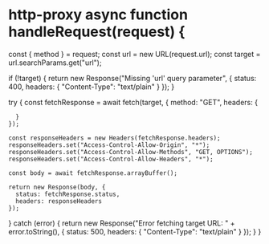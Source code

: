 # http-proxy async function handleRequest(request) {
  const { method } = request;
  const url = new URL(request.url);
  const target = url.searchParams.get("url");

  if (!target) {
    return new Response("Missing 'url' query parameter", {
      status: 400,
      headers: { "Content-Type": "text/plain" }
    });
  }

  try {
    const fetchResponse = await fetch(target, {
      method: "GET", 
      headers: {
       
      }
    });

    const responseHeaders = new Headers(fetchResponse.headers);
    responseHeaders.set("Access-Control-Allow-Origin", "*");
    responseHeaders.set("Access-Control-Allow-Methods", "GET, OPTIONS");
    responseHeaders.set("Access-Control-Allow-Headers", "*");

    const body = await fetchResponse.arrayBuffer();

    return new Response(body, {
      status: fetchResponse.status,
      headers: responseHeaders
    });

  } catch (error) {
    return new Response("Error fetching target URL: " + error.toString(), {
      status: 500,
      headers: { "Content-Type": "text/plain" }
    });
  }
}
